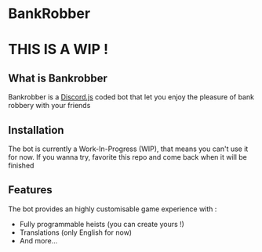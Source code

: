 # BankRobber

# THIS IS A WIP !

## What is Bankrobber

Bankrobber is a [Discord.js](https://discord.js.org/) coded bot that let you enjoy the pleasure of bank robbery with your friends

## Installation
 The bot is currently a Work-In-Progress (WIP), that means you can't use it for now. If you wanna try, favorite this repo and come back when it will be finished

## Features 
The bot provides an highly customisable game experience with :
- Fully programmable heists (you can create yours !)
- Translations (only English for now)
- And more... 